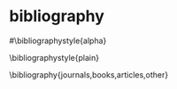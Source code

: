 # bibliography

#\bibliographystyle{alpha}

\bibliographystyle{plain}

\bibliography{journals,books,articles,other}
